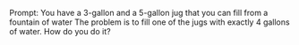 Prompt: You have a 3-gallon and a 5-gallon jug that you can fill from a fountain of water
The problem is to fill one of the jugs with exactly 4 gallons of water. How do you do it?


